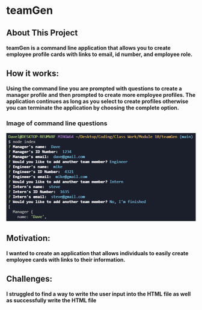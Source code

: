 # teamGen

## About This Project

#### teamGen is a command line application that allows you to create employee profile cards with links to email, id number, and employee role.

## How it works:

#### Using the command line you are prompted with questions to create a manager profile and then prompted to create more employee profiles. The application continues as long as you select to create profiles otherwise you can terminate the application by choosing the complete option.

### Image of command line questions
![Alt text](./images/team-generator.PNG)

## Motivation:

#### I wanted to create an application that allows individuals to easily create employee cards with links to their information.

## Challenges:

#### I struggled to find a way to write the user input into the HTML file as well as successfully write the HTML file